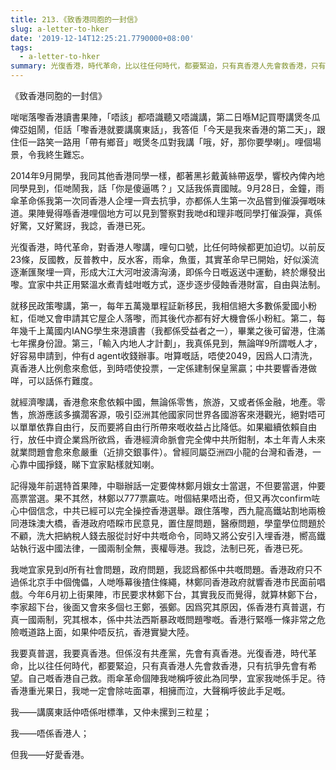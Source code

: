 ```yaml
---
title: 213.《致香港同胞的一封信》
slug: a-letter-to-hker
date: '2019-12-14T12:25:21.7790000+08:00'
tags:
  - a-letter-to-hker
summary: 光復香港，時代革命，比以往任何時代，都要緊迫，只有真香港人先會救香港，只有抗爭先會有希望。
---
```

《致香港同胞的一封信》



啱啱落嚟香港讀書果陣，「唔該」都唔識聽又唔識講，第二日喺M記買嘢講煲冬瓜俾亞姐鬧，佢話「嚟香港就要講廣東話」，我答佢「今天是我來香港的第二天」，跟住佢一路笑一路用「帶有鄉音」嘅煲冬瓜對我講「哦，好，那你要學喇」。哩個場景，令我終生難忘。



2014年9月開學，我同其他香港同學一樣，都著黑衫戴黃絲帶返學，響校內俾內地同學見到，佢哋鬧我，話「你是傻逼嗎？」又話我係賣國賊。9月28日，金鐘，雨傘革命係我第一次同香港人企埋一齊去抗爭，亦都係人生第一次品嘗到催淚彈嘅味道。果陣覺得喺香港哩個地方可以見到警察對我哋d和理非嘅同學打催淚彈，真係好驚，又好驚訝，我諗，香港已死。



光復香港，時代革命，對香港人嚟講，哩句口號，比任何時候都更加迫切。以前反23條，反國教，反普教中，反水客，雨傘，魚蛋，其實革命早已開始，好似溪流逐漸匯聚埋一齊，形成大江大河咁波濤洶湧，即係今日嘅返送中運動，終於爆發出嚟。宜家中共正用緊溫水煮青蛙咁嘅方式，逐步逐步侵蝕香港財富，自由與法制。



就移民政策嚟講，第一，每年五萬幾單程証新移民，我相信絕大多數係愛國小粉紅，佢哋又會申請其它屋企人落嚟，而其後代亦都有好大機會係小粉紅。第二，每年幾千上萬國内IANG學生來港讀書（我都係受益者之一），畢業之後可留港，住滿七年摞身份證。第三，「輸入内地人才計劃」，我真係見到，無論咩9所謂嘅人才，好容易申請到，仲有d agent收錢辦事。咁算嘅話，唔使2049，因爲人口清洗，真香港人比例愈來愈低，到時唔使投票，一定係建制保皇黨贏；中共要響香港做咩，可以話係冇難度。



就經濟嚟講，香港愈來愈依賴中國，無論係零售，旅游，又或者係金融，地產。零售，旅游應該多擴濶客源，吸引亞洲其他國家同世界各國游客來港觀光，絕對唔可以單單依靠自由行，反而要將自由行所帶來嘅收益占比降低。如果繼續依賴自由行，放任中資企業爲所欲爲，香港經濟命脈會完全俾中共所鉗制，本土年青人未來就業問題會愈來愈嚴重（近排交銀事件）。曾經同屬亞洲四小龍的台灣和香港，一心靠中國掙錢，睇下宜家點樣就知喇。



記得幾年前選特首果陣，中聯辦話一定要俾林鄭月娥女士當選，不但要當選，仲要高票當選。果不其然，林鄭以777票贏咗。咁個結果唔出奇，但又再次confirm咗心中個信念，中共已經可以完全操控香港選舉。跟住落嚟，西九龍高鐵站割地兩檢同港珠澳大橋，香港政府唔睬市民意見，置住屋問題，醫療問題，學童學位問題於不顧，洗大把納稅人錢去服從討好中共嘅命令，同時又將公安引入埋香港，嚮高鐵站執行返中國法律，一國兩制全無，喪權辱港。我諗，法制已死，香港已死。



我哋宜家見到d所有社會問題，政府問題，我認爲都係中共嘅問題。香港政府只不過係北京手中個傀儡，人哋喺幕後揸住條繩，林鄭同香港政府就響香港市民面前唱戲。今年6月初上街果陣，市民要求林鄭下台，其實我反而覺得，就算林鄭下台，李家超下台，後面又會來多個乜王鄭，張鄭。因爲究其原因，係香港冇真普選，冇真一國兩制，究其根本，係中共法西斯暴政嘅問題嚟嘅。香港行緊喺一條非常之危險嘅道路上面，如果仲唔反抗，香港實變大陸。



我要真普選，我要真香港。但係沒有共產黨，先會有真香港。光復香港，時代革命，比以往任何時代，都要緊迫，只有真香港人先會救香港，只有抗爭先會有希望。自己嘅香港自己救。雨傘革命個陣我哋稱呼彼此為同學，宜家我哋係手足。待香港重光果日，我哋一定會除咗面罩，相擁而泣，大聲稱呼彼此手足嘅。



我——講廣東話仲唔係咁標準，又仲未摞到三粒星；

我——唔係香港人；

但我——好愛香港。
